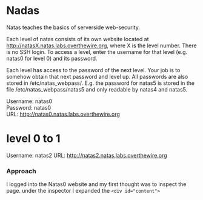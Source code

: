 # Nadas

Natas teaches the basics of serverside web-security.

Each level of natas consists of its own website located at http://natasX.natas.labs.overthewire.org, where X is the level number. There is no SSH login. To access a level, enter the username for that level (e.g. natas0 for level 0) and its password.

Each level has access to the password of the next level. Your job is to somehow obtain that next password and level up. All passwords are also stored in /etc/natas_webpass/. E.g. the password for natas5 is stored in the file /etc/natas_webpass/natas5 and only readable by natas4 and natas5.


Username: natas0<br>
Password: natas0<br>
URL:      http://natas0.natas.labs.overthewire.org

# level 0 to 1

Username: natas2
URL:      http://natas2.natas.labs.overthewire.org

### Approach

I logged into the Natas0 website and my first thought was to inspect the page.  under the inspector I expanded the `<div id="content">`

